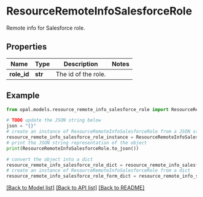 # ResourceRemoteInfoSalesforceRole

Remote info for Salesforce role.

## Properties

Name | Type | Description | Notes
------------ | ------------- | ------------- | -------------
**role_id** | **str** | The id of the role. | 

## Example

```python
from opal.models.resource_remote_info_salesforce_role import ResourceRemoteInfoSalesforceRole

# TODO update the JSON string below
json = "{}"
# create an instance of ResourceRemoteInfoSalesforceRole from a JSON string
resource_remote_info_salesforce_role_instance = ResourceRemoteInfoSalesforceRole.from_json(json)
# print the JSON string representation of the object
print(ResourceRemoteInfoSalesforceRole.to_json())

# convert the object into a dict
resource_remote_info_salesforce_role_dict = resource_remote_info_salesforce_role_instance.to_dict()
# create an instance of ResourceRemoteInfoSalesforceRole from a dict
resource_remote_info_salesforce_role_form_dict = resource_remote_info_salesforce_role.from_dict(resource_remote_info_salesforce_role_dict)
```
[[Back to Model list]](../README.md#documentation-for-models) [[Back to API list]](../README.md#documentation-for-api-endpoints) [[Back to README]](../README.md)


